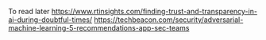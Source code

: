 
To read later
https://www.rtinsights.com/finding-trust-and-transparency-in-ai-during-doubtful-times/
https://techbeacon.com/security/adversarial-machine-learning-5-recommendations-app-sec-teams
